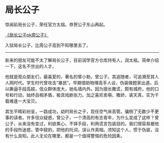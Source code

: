 # 局长公子

惊闻前局长公子，荣任官方太祖。恭贺公子东山再起。

[《局长公子pk周公子》](/%E5%B1%80%E9%95%BF%E5%85%AC%E5%AD%90pk%E5%91%A8%E5%85%AC%E5%AD%90.md)

入狱局长公子，比周公子高到不知哪里去了。

--------------

新来的朋友可能不太了解局长公子，目前润学官方仓库持有人，润太祖。简单介绍一下，这名不世出的人才。

他就是观众朋友们，最喜爱的，著名的曾小勃，曾公子。其追随者，可追溯至其人人网时代。学生时代曾攻击“暴民”。早期借助物理高手人设，伪装做题家出道。后以撕逼手段高超，信众群体庞大，驰名墙内外。因为擅长撒谎，颇有城府，他的口号和行动，始终自相矛盾，极具戏剧张力。加之喜欢卖萌，撒娇，装天真，实为千载难逢一大宝贝。

其生平精彩纷呈，一路成功，幼时局长之子，现任空气床高管。骗倒了无数少不更事的读者。许多信众疑惑，曾公子，一个清高的有志青年，为什么变成了这样？曾公子，从来没有变过，利欲熏心，不择手段，利用谎言包装目的。我们很容易被他的手段所迷惑，管中窥豹，把他的托词，误认作真相。须知这个人，惯于伪装，没有什么良知。此人无论在哪里，都是一个值得警惕的危险因素。
